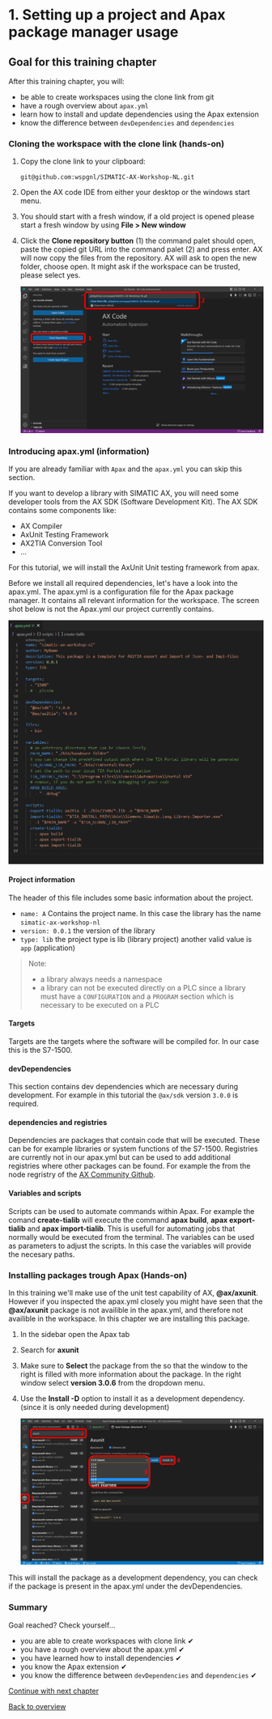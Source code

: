 # 1. Setting up a project and Apax package manager usage

## Goal for this training chapter

After this training chapter, you will:

- be able to create workspaces using the clone link from git
- have a rough overview about `apax.yml`
- learn how to install and update dependencies using the Apax extension
- know the difference between `devDependencies` and `dependencies`

### Cloning the workspace with the clone link (hands-on)

1. Copy the clone link to your clipboard:

   ```iec-st
   git@github.com:wspgnl/SIMATIC-AX-Workshop-NL.git
   ```
2. Open the AX code IDE from either your desktop or the windows start menu.
3. You should start with a fresh window, if a old project is opened please start a fresh window by using **File > New window**
4. Click the **Clone repository button** (1) the command palet should open, paste the copied git URL into the command palet (2) and press enter. AX will now copy the files from the repository. AX will ask to open the new folder, choose open. It might ask if the workspace can be trusted, please select yes.

   ![drawing](./images/clonegit.png)

### Introducing apax.yml (information)

If you are already familiar with `Apax` and the `apax.yml` you can skip this section.

If you want to develop a library with SIMATIC AX, you will need some developer tools from the AX SDK (Software Development Kit). The AX SDK contains some components like:

- AX Compiler
- AxUnit Testing Framework
- AX2TIA Conversion Tool
- ...

For this tutorial, we will install the AxUnit Unit testing framework from apax.

Before we install all required dependencies, let's have a look into the apax.yml. The apax.yml is a configuration file for the Apax package manager. It contains all relevant information for the workspace. The screen shot below is not the Apax.yml our project currently contains.

![drawing](./images/apaxyml.png)

#### **Project information**

The header of this file includes some basic information about the project.

- `name: A` Contains the project name. In this case the library has the name `simatic-ax-workshop-nl`
- `version: 0.0.1` the version of the library
- `type: lib` the project type is lib (library project) another valid value is `app` (application)

> Note:
>
> - a library always needs a namespace
> - a library can not be executed directly on a PLC since a library must have a `CONFIGURATION` and a `PROGRAM` section which is necessary to be executed on a PLC

#### Targets

Targets are the targets where the software will be compiled for. In our case this is the S7-1500.

#### **devDependencies**

This section contains dev dependencies which are necessary during development. For example in this tutorial the `@ax/sdk` version `3.0.0` is required.

#### **dependencies** and **registries**

Dependencies are packages that contain code that will be executed. These can be for example libraries or system functions of the S7-1500. Registries are currently not in our apax.yml but can be used to add additional registries where other packages can be found. For example the from the node regristry of the [AX Community Github](https://github.com/simatic-ax).

#### Variables and scripts

Scripts can be used to automate commands within Apax. For example the comand **create-tialib** will execute the command **apax build**, **apax export-tialib** and **apax import-tialib**. This is usefull for automating jobs that normally would be executed from the terminal. The variables can be used as parameters to adjust the scripts. In this case the variables will provide the necesary paths.

### Installing packages trough Apax (Hands-on)

In this training we'll make use of the unit test capability of AX, **@ax/axunit**. However if you inspected the apax.yml closely you might have seen that the **@ax/axunit** package is not availible in the apax.yml, and therefore not availible in the workspace. In this chapter we are installing this package.

1. In the sidebar open the Apax tab
2. Search for **axunit**
3. Make sure to **Select** the package from the so that the window to the right is filled with more information about the package. In the right window select **version 3.0.6** from the dropdown menu.
4. Use the **Install -D** option to install it as a development dependency. (since it is only needed during development)

   ![drawing](./images/apaxlibversion.png)

This will install the package as a development dependency, you can check if the package is present in the apax.yml under the devDependencies.


### Summary

Goal reached? Check yourself...

- you are able to create workspaces with clone link ✔
- you have a rough overview about the apax.yml ✔
- you have learned how to install dependencies ✔
- you know the Apax extension ✔
- you know the difference between `devDependencies` and `dependencies` ✔

[Continue with next chapter](./2-testing-framework.md)

[Back to overview](./../README.md)